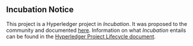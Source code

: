 
## Incubation Notice

This project is a Hyperledger project in _Incubation_. It was proposed to the
community and documented [here](https://docs.google.com/document/d/1Z8uR_w9E9XITEe88PzkLjzH9t5bPivUhQO8OiEP7s_U/edit). 
Information on what _Incubation_ entails can be found in the [Hyperledger Project Lifecycle
document](https://goo.gl/4edNRc).
